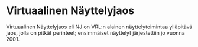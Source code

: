 # Virtuaalinen Näyttelyjaos

Virtuaalinen Näyttelyjaos eli NJ on VRL:n alainen näyttelytoimintaa ylläpitävä jaos, jolla on pitkät perinteet; ensimmäiset näyttelyt järjestettiin jo
vuonna 2001.
